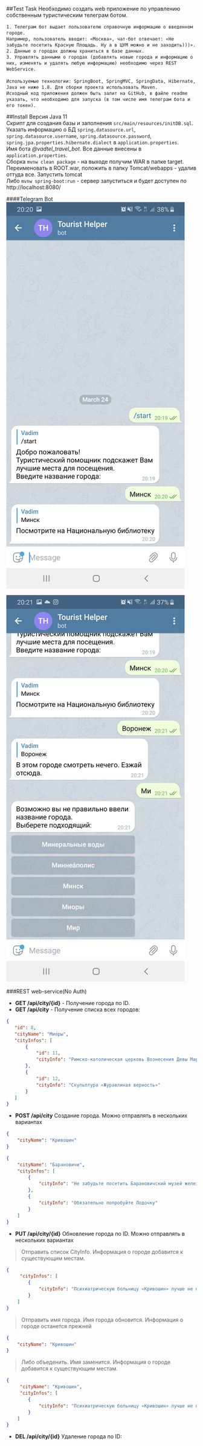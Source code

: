 ##Test Task
Необходимо создать web приложение по управлению собственным туристическим телеграм ботом.

    1. Телеграм бот выдает пользователю справочную информацию о введенном городе. 
    Например, пользователь вводит: «Москва», чат-бот отвечает: «Не забудьте посетить Красную Площадь. Ну а в ЦУМ можно и не заходить)))».
    2. Данные о городах должны храниться в базе данных.
    3. Управлять данными о городах (добавлять новые города и информацию о них, изменять и удалять любую информацию) необходимо через REST WebService.

    Используемые технологии: SpringBoot, SpringMVC, SpringData, Hibernate, Java не ниже 1.8. Для сборки проекта использовать Maven.
    Исходный код приложения должен быть залит на GitHub, в файле readme указать, что необходимо для запуска (в том числе имя телеграм бота и его токен).

##Install
Версия Java 11  
Скрипт для создания базы и заполнения `src/main/resources/initDB.sql`. Указать информацию о БД `spring.datasource.url`, `spring.datasource.username`, `spring.datasource.password`, `spring.jpa.properties.hibernate.dialect` в `application.properties`.  
Имя бота _@vadtel_travel_bot_. Все данные внесены в `application.properties`.  
Сборка `mvnw clean package` - на выходе получим WAR в папке target. Переименовать в ROOT.war, положить в папку Tomcat/webapps - удалив оттуда все. Запустить tomcat  
Либо `mvnw spring-boot:run` - сервер запуститься и будет доступен по http://localhost:8080/



####Telegram Bot
![Image](images/Screenshot_20200324-202006_Telegram.jpg)

![Image](images/Screenshot_20200324-202126_Telegram.jpg)

###REST web-service(No Auth)
* **GET /api/city/{id}** - Получение города по ID.
* **GET /api/city** - Получение списка всех городов: 

```json
{
   "id": 8,
   "cityName": "Миоры",
   "cityInfos": [
       {
           "id": 11,
           "cityInfo": "Римско-католическая церковь Вознесения Девы Марии (1907)"
       },
       {
           "id": 12,
           "cityInfo": "Скульптура «Журавлиная верность»"
       }
   ]
}
```

* **POST /api/city** Создание города. Можно отправлять в нескольких вариантах
```json
{
    "cityName": "Кривошин"
}
```
```json
{
    "cityName": "Барановичи",
    "cityInfos": [
        {
            "cityInfo": "Не забудьте посетить Барановичский музей железной дороги."
        },
        {
            "cityInfo": "Обязательно попробуйте Лодочку"
        }
    ]
}
```
* **PUT /api/city/{id}** Обновление города по ID. Можно отправлять в нескольких вариантах
> Отправить список CityInfo. Информация о городе добавится к существующим местам.
```json
{
	 "cityInfos": [
        {
            "cityInfo": "Психиатрическую больницу «Кривошин» лучше не посещать"
        }
    ]
}
```
> Отправить имя города. Имя города обновится. Информация о городе останется прежней
```json
{	
    "cityName": "Кривошин"
}
```
> Либо объеденить. Имя заменится. Информация о городе добавится к существующим местам.
```json
{
	 "cityName": "Кривошин",
	 "cityInfos": [
        {
            "cityInfo": "Психиатрическую больницу «Кривошин» лучше не посещать"
        }
    ]
}
```

* **DEL /api/city/{id}** Удаление города по ID: 

